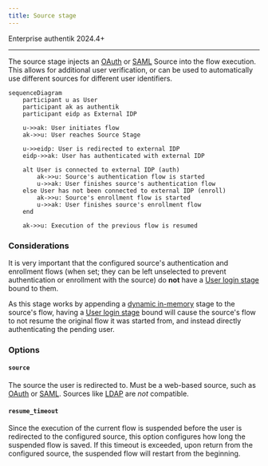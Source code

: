 ```yaml
---
title: Source stage
---
```


<span class="badge badge--primary">Enterprise</span>
<span class="badge badge--info">authentik 2024.4+</span>

---

The source stage injects an [OAuth](../../../../integrations/sources/oauth/) or [SAML](../../../../integrations/sources/saml/) Source into the flow execution. This allows for additional user verification, or can be used to automatically use different sources for different user identifiers.

```mermaid
sequenceDiagram
    participant u as User
    participant ak as authentik
    participant eidp as External IDP

    u->>ak: User initiates flow
    ak->>u: User reaches Source Stage

    u->>eidp: User is redirected to external IDP
    eidp->>ak: User has authenticated with external IDP

    alt User is connected to external IDP (auth)
        ak->>u: Source's authentication flow is started
        u->>ak: User finishes source's authentication flow
    else User has not been connected to external IDP (enroll)
        ak->>u: Source's enrollment flow is started
        u->>ak: User finishes source's enrollment flow
    end

    ak->>u: Execution of the previous flow is resumed
```

### Considerations

It is very important that the configured source's authentication and enrollment flows (when set; they can be left unselected to prevent authentication or enrollment with the source) do **not** have a [User login stage](../user_login/index.md) bound to them.

As this stage works by appending a [dynamic in-memory](../../../core/terminology.md#dynamic-in-memory-stage) stage to the source's flow, having a [User login stage](../user_login/index.md) bound will cause the source's flow to not resume the original flow it was started from, and instead directly authenticating the pending user.

### Options

#### `source`

The source the user is redirected to. Must be a web-based source, such as [OAuth](../../../../integrations/sources/oauth/) or [SAML](../../../../integrations/sources/saml/). Sources like [LDAP](../../../../integrations/sources/ldap/) are _not_ compatible.

#### `resume_timeout`

Since the execution of the current flow is suspended before the user is redirected to the configured source, this option configures how long the suspended flow is saved. If this timeout is exceeded, upon return from the configured source, the suspended flow will restart from the beginning.

